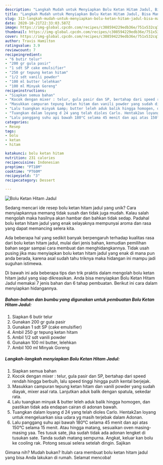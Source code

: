 ```yaml
---
description: "Langkah Mudah untuk Menyiapkan Bolu Ketan Hitam Jadul, Bisa Manjain Lidah"
title: "Langkah Mudah untuk Menyiapkan Bolu Ketan Hitam Jadul, Bisa Manjain Lidah"
slug: 313-langkah-mudah-untuk-menyiapkan-bolu-ketan-hitam-jadul-bisa-manjain-lidah
date: 2020-10-21T22:33:03.587Z
image: https://img-global.cpcdn.com/recipes/c308594229edb36e/751x532cq70/bolu-ketan-hitam-jadul-foto-resep-utama.jpg
thumbnail: https://img-global.cpcdn.com/recipes/c308594229edb36e/751x532cq70/bolu-ketan-hitam-jadul-foto-resep-utama.jpg
cover: https://img-global.cpcdn.com/recipes/c308594229edb36e/751x532cq70/bolu-ketan-hitam-jadul-foto-resep-utama.jpg
author: Travis Hamilton
ratingvalue: 3.9
reviewcount: 7
recipeingredient:
- "6 butir telur"
- "200 gr gula pasir"
- "1 sdt SP cake emulsifier"
- "250 gr tepung ketan hitam"
- "1/2 sdt vanili powder"
- "100 ml butter lelehkan"
- "100 ml Minyak Goreng"
recipeinstructions:
- "Siapkan semua bahan"
- "Kocok dengan mixer : telur, gula pasir dan SP, bertahap dari speed rendah hingga berbuih, lalu speed tinggi hingga putih kental berjejak."
- "Masukkan campuran tepung ketan hitam dan vanili powder yang sudah diayak, mixer asal rata. Lanjutkan aduk balik dengan spatula, sekedar rata."
- "Lalu tuangkan minyak &amp; butter leleh aduk balik hingga homogen, dan pastikan tidak ada endapan cairan di adonan bawah."
- "Tuangkan dalam loyang d 24 yang telah dioles Carlo. Hentak2an loyang untuk mengeluarkan sisa udara yg masih terjebak dalam Adonan."
- "Lalu panggang suhu api bawah 180°C selama 45 menit dan api atas 150°C selama 15 menit. Atau hingga matang, sesuaikan oven masing-masing yaa. Tes tusuk sate, jika sudah tidak ada adonan lengket di tusukan sate. Tanda sudah matang sempurna. Angkat, keluar kan bolu ke cooling rak. Potong sesuai selera setelah dingin. Sajikan"
categories:
- Resep
tags:
- bolu
- ketan
- hitam

katakunci: bolu ketan hitam 
nutrition: 231 calories
recipecuisine: Indonesian
preptime: "PT18M"
cooktime: "PT60M"
recipeyield: "3"
recipecategory: Dessert

---
```



![Bolu Ketan Hitam Jadul](https://img-global.cpcdn.com/recipes/c308594229edb36e/751x532cq70/bolu-ketan-hitam-jadul-foto-resep-utama.jpg)

Sedang mencari ide resep bolu ketan hitam jadul yang unik? Cara menyiapkannya memang tidak susah dan tidak juga mudah. Kalau salah mengolah maka hasilnya akan hambar dan bahkan tidak sedap. Padahal bolu ketan hitam jadul yang enak selayaknya mempunyai aroma dan rasa yang dapat memancing selera kita.



Ada beberapa hal yang sedikit banyak berpengaruh terhadap kualitas rasa dari bolu ketan hitam jadul, mulai dari jenis bahan, kemudian pemilihan bahan segar sampai cara membuat dan menghidangkannya. Tidak usah pusing jika mau menyiapkan bolu ketan hitam jadul yang enak di mana pun anda berada, karena asal sudah tahu triknya maka hidangan ini mampu jadi suguhan istimewa.


Di bawah ini ada beberapa tips dan trik praktis dalam mengolah bolu ketan hitam jadul yang siap dikreasikan. Anda bisa menyiapkan Bolu Ketan Hitam Jadul memakai 7 jenis bahan dan 6 tahap pembuatan. Berikut ini cara dalam menyiapkan hidangannya.

<!--inarticleads1-->

##### Bahan-bahan dan bumbu yang digunakan untuk pembuatan Bolu Ketan Hitam Jadul:

1. Siapkan 6 butir telur
1. Gunakan 200 gr gula pasir
1. Gunakan 1 sdt SP (cake emulsifier)
1. Ambil 250 gr tepung ketan hitam
1. Ambil 1/2 sdt vanili powder
1. Gunakan 100 ml butter, lelehkan
1. Ambil 100 ml Minyak Goreng




<!--inarticleads2-->

##### Langkah-langkah menyiapkan Bolu Ketan Hitam Jadul:

1. Siapkan semua bahan
1. Kocok dengan mixer : telur, gula pasir dan SP, bertahap dari speed rendah hingga berbuih, lalu speed tinggi hingga putih kental berjejak.
1. Masukkan campuran tepung ketan hitam dan vanili powder yang sudah diayak, mixer asal rata. Lanjutkan aduk balik dengan spatula, sekedar rata.
1. Lalu tuangkan minyak &amp; butter leleh aduk balik hingga homogen, dan pastikan tidak ada endapan cairan di adonan bawah.
1. Tuangkan dalam loyang d 24 yang telah dioles Carlo. Hentak2an loyang untuk mengeluarkan sisa udara yg masih terjebak dalam Adonan.
1. Lalu panggang suhu api bawah 180°C selama 45 menit dan api atas 150°C selama 15 menit. Atau hingga matang, sesuaikan oven masing-masing yaa. Tes tusuk sate, jika sudah tidak ada adonan lengket di tusukan sate. Tanda sudah matang sempurna. Angkat, keluar kan bolu ke cooling rak. Potong sesuai selera setelah dingin. Sajikan




Gimana nih? Mudah bukan? Itulah cara membuat bolu ketan hitam jadul yang bisa Anda lakukan di rumah. Selamat mencoba!
